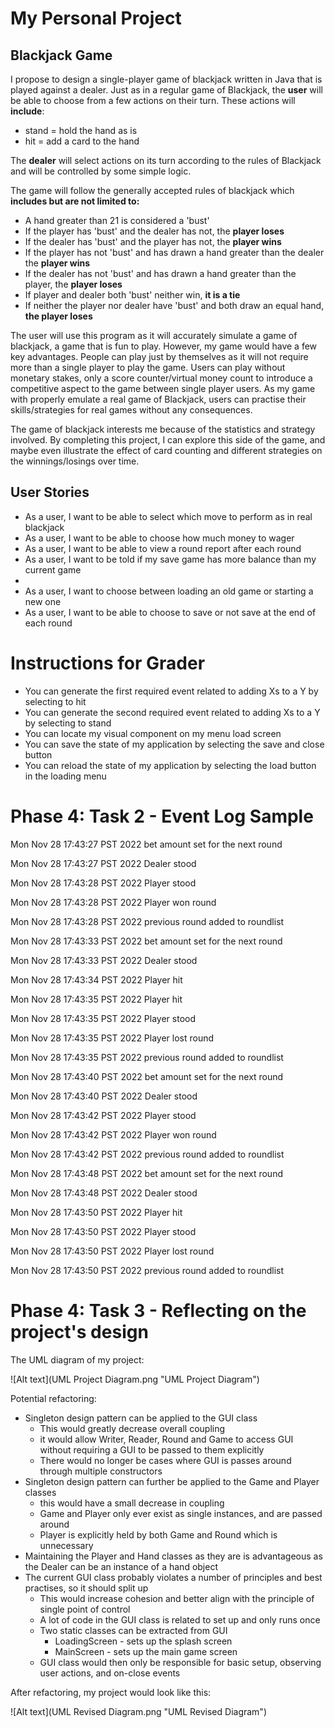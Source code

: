 # My Personal Project

## Blackjack Game

I propose to design a single-player game of blackjack written in Java that is played against a dealer.
Just as in a regular game of Blackjack, the **user** will be able to choose from a few actions on their turn.
These actions will **include**:
- stand = hold the hand as is
- hit = add a card to the hand

The **dealer** will select actions on its turn according to the rules of Blackjack
and will be controlled by some simple logic. 

The game will follow the generally accepted rules of blackjack which **includes but are not limited to:**

- A hand greater than 21 is considered a 'bust' 
- If the player has 'bust' and the dealer has not, the **player loses**
- If the dealer has 'bust' and the player has not, the **player wins**
- If the player has not 'bust' and has drawn a hand greater than the dealer the **player wins**
- If the dealer has not 'bust' and has drawn a hand greater than the player, the **player loses**
- If player and dealer both 'bust' neither win, **it is a tie**
- If neither the player nor dealer have 'bust' and both draw an equal hand, **the player loses**

The user will use this program as it will accurately simulate a game of blackjack,
a game that is fun to play.
However, my game would have a few key advantages. 
People can play just by themselves as it will not require more than a single player to play the game.
Users can play without monetary stakes,
only a score counter/virtual money count to introduce a competitive aspect to the game between single player users.
As my game with properly emulate a real game of Blackjack, users can practise their skills/strategies for real games
without any consequences. 

The game of blackjack interests me because of the statistics and strategy involved.
By completing this project, I can explore this side of the game, and maybe even illustrate the effect of card counting
and different strategies on the winnings/losings over time.

## User Stories

- As a user, I want to be able to select which move to perform as in real blackjack
- As a user, I want to be able to choose how much money to wager
- As a user, I want to be able to view a round report after each round
- As a user, I want to be told if my save game has more balance than my current game
- 
- As a user, I want to choose between loading an old game or starting a new one
- As a user, I want to be able to choose to save or not save at the end of each round

# Instructions for Grader

- You can generate the first required event related to adding Xs to a Y by selecting to hit
- You can generate the second required event related to adding Xs to a Y by selecting to stand
- You can locate my visual component on my menu load screen
- You can save the state of my application by selecting the save and close button
- You can reload the state of my application by selecting the load button in the loading menu


# Phase 4: Task 2 - Event Log Sample

Mon Nov 28 17:43:27 PST 2022
bet amount set for the next round

Mon Nov 28 17:43:27 PST 2022
Dealer stood

Mon Nov 28 17:43:28 PST 2022
Player stood

Mon Nov 28 17:43:28 PST 2022
Player won round

Mon Nov 28 17:43:28 PST 2022
previous round added to roundlist

Mon Nov 28 17:43:33 PST 2022
bet amount set for the next round

Mon Nov 28 17:43:33 PST 2022
Dealer stood

Mon Nov 28 17:43:34 PST 2022
Player hit

Mon Nov 28 17:43:35 PST 2022
Player hit

Mon Nov 28 17:43:35 PST 2022
Player stood

Mon Nov 28 17:43:35 PST 2022
Player lost round

Mon Nov 28 17:43:35 PST 2022
previous round added to roundlist

Mon Nov 28 17:43:40 PST 2022
bet amount set for the next round

Mon Nov 28 17:43:40 PST 2022
Dealer stood

Mon Nov 28 17:43:42 PST 2022
Player stood

Mon Nov 28 17:43:42 PST 2022
Player won round

Mon Nov 28 17:43:42 PST 2022
previous round added to roundlist

Mon Nov 28 17:43:48 PST 2022
bet amount set for the next round

Mon Nov 28 17:43:48 PST 2022
Dealer stood

Mon Nov 28 17:43:50 PST 2022
Player hit

Mon Nov 28 17:43:50 PST 2022
Player stood

Mon Nov 28 17:43:50 PST 2022
Player lost round

Mon Nov 28 17:43:50 PST 2022
previous round added to roundlist

# Phase 4: Task 3 - Reflecting on the project's design
The UML diagram of my project:

![Alt text](UML Project Diagram.png "UML Project Diagram")

Potential refactoring:
- Singleton design pattern can be applied to the GUI class
  - This would greatly decrease overall coupling
  - it would allow Writer, Reader, Round and Game to access GUI without requiring a GUI to be passed to them explicitly
  - There would no longer be cases where GUI is passes around through multiple constructors
- Singleton design pattern can further be applied to the Game and Player classes
  - this would have a small decrease in coupling
  - Game and Player only ever exist as single instances, and are passed around 
  - Player is explicitly held by both Game and Round which is unnecessary
- Maintaining the Player and Hand classes as they are is advantageous as the Dealer can be an instance of a hand object
- The current GUI class probably violates a number of principles and best practises, so it should split up
    - This would increase cohesion and better align with the principle of single point of control
    - A lot of code in the GUI class is related to set up and only runs once
    - Two static classes can be extracted from GUI
        - LoadingScreen - sets up the splash screen
        - MainScreen - sets up the main game screen
    - GUI class would then only be responsible for basic setup, observing user actions, and on-close events

After refactoring, my project would look like this:

![Alt text](UML Revised Diagram.png "UML Revised Diagram")